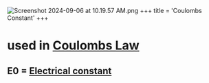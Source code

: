 ![Screenshot 2024-09-06 at 10.19.57 AM.png](./../screenshot-2024-09-06-at-10.19.57-am.png/)
+++
 title = 'Coulombs Constant'
+++
# used in [Coulombs Law](./../coulombs-law/)

## E0 = [Electrical constant](./../electrical-constant/)
